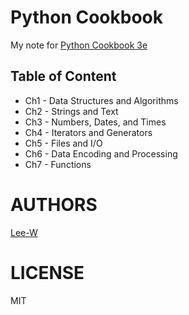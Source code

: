 # Python Cookbook
My note for [Python Cookbook 3e](http://shop.oreilly.com/product/0636920027072.do)

## Table of Content

- Ch1 - Data Structures and Algorithms
- Ch2 - Strings and Text
- Ch3 - Numbers, Dates, and Times
- Ch4 - Iterators and Generators
- Ch5 - Files and I/O
- Ch6 - Data Encoding and Processing
- Ch7 - Functions

# AUTHORS
[Lee-W](https://github.com/Lee-W/)

# LICENSE
MIT
